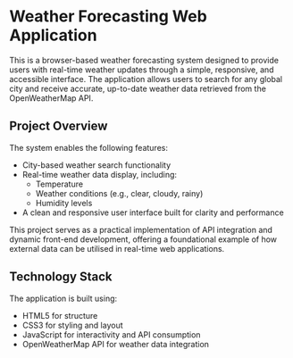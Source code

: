 # Weather Forecasting Web Application

This is a browser-based weather forecasting system designed to provide users with real-time weather updates through a simple, responsive, and accessible interface. The application allows users to search for any global city and receive accurate, up-to-date weather data retrieved from the OpenWeatherMap API.

## Project Overview

The system enables the following features:

- City-based weather search functionality
- Real-time weather data display, including:
  - Temperature
  - Weather conditions (e.g., clear, cloudy, rainy)
  - Humidity levels
- A clean and responsive user interface built for clarity and performance

This project serves as a practical implementation of API integration and dynamic front-end development, offering a foundational example of how external data can be utilised in real-time web applications.


## Technology Stack

The application is built using:

- HTML5 for structure
- CSS3 for styling and layout
- JavaScript for interactivity and API consumption
- OpenWeatherMap API for weather data integration
